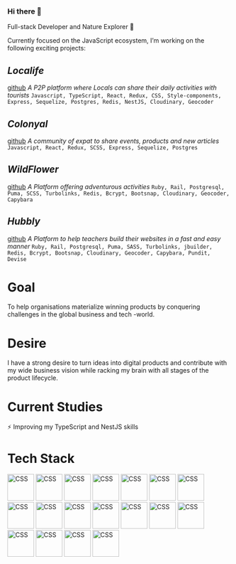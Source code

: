 ### Hi there 👋

<!--
**geuxor/geuxor** is a ✨ _special_ ✨ repository because its `README.md` (this file) appears on your GitHub profile.

Here are some ideas to get you started:

- 🔭 I’m currently working on ...
- 🌱 I’m currently learning ...
- 👯 I’m looking to collaborate on ...
- 🤔 I’m looking for help with ...
- 💬 Ask me about ...
- 📫 How to reach me: ...
- 😄 Pronouns: ...
- ⚡ Fun fact: ...
-->

Full-stack Developer and Nature Explorer 🌱

Currently focused on the JavaScript ecosystem, I’m working on the following exciting projects:

## _Localife_
[github](https://github.com/geuxor/local-life)
_A P2P platform where Locals can share their daily activities with tourists_
`Javascript, TypeScript, React, Redux, CSS, Style-components, Express, Sequelize, Postgres, Redis, NestJS, Cloudinary, Geocoder`

## _Colonyal_
[github](https://github.com/geuxor/colonyal)
_A community of expat to share events, products and new articles_
`Javascript, React, Redux, SCSS, Express, Sequelize, Postgres`

## _WildFlower_
[github](https://github.com/geuxor/wildflowerxp)
 _A Platform offering adventurous activities_
`Ruby, Rail, Postgresql, Puma, SCSS, Turbolinks, Redis, Bcrypt, Bootsnap, Cloudinary, Geocoder, Capybara`

## _Hubbly_
[github](https://github.com/RafaelFernandez/wslt)
_A Platform to help teachers build their websites in a fast and easy manner_
`Ruby, Rail, Postgresql, Puma, SASS, Turbolinks, jbuilder, Redis, Bcrypt, Bootsnap, Cloudinary, Geocoder, Capybara, Pundit, Devise`

# Goal
To help organisations materialize winning products by conquering challenges in the global business and tech -world. 

# Desire
I have a strong desire to turn ideas into digital products and contribute with my wide business vision while racking my brain with all stages of the product lifecycle.

# Current Studies
⚡ Improving my TypeScript and NestJS skills

# Tech Stack
<img src="https://euroamerican.dk/photo/localife/JS_resize.png" alt="CSS" width="60"/>
<img src="https://euroamerican.dk/photo/localife/html.jpg" alt="CSS" width="60"/>
<img src="https://euroamerican.dk/photo/localife/css_resize.png" alt="CSS" width="60"/>

<img src="https://euroamerican.dk/photo/localife/express_resize.png" alt="CSS" width="60"/>
<img src="https://euroamerican.dk/photo/localife/redux_resize.png" alt="CSS" width="60"/>
<img src="https://euroamerican.dk/photo/localife/react_resize.jpg" alt="CSS" width="60"/>
<img src="https://euroamerican.dk/photo/localife/node_resize.png" alt="CSS" width="60"/>
<img src="https://euroamerican.dk/photo/localife/TS_resize.png" alt="CSS" width="60"/>
<img src="https://euroamerican.dk/photo/localife/rails_resize.png" alt="CSS" width="60"/>
<img src="https://euroamerican.dk/photo/localife/ruby_resize.jpg" alt="CSS" width="60"/>


<img src="https://euroamerican.dk/photo/localife/stripe connect_resize.jpg" alt="CSS" width="60"/>
<img src="https://euroamerican.dk/photo/localife/GoogleMaps_resize.png" alt="CSS" width="60"/>

<img src="https://euroamerican.dk/photo/localife/mongodb_resize.png" alt="CSS" width="60"/>
<img src="https://euroamerican.dk/photo/localife/sequelize_resize.png" alt="CSS" width="60"/>
<img src="https://euroamerican.dk/photo/localife/redis_resize.png" alt="CSS" width="60"/>
<img src="https://euroamerican.dk/photo/localife/postgres_resize.jpg" alt="CSS" width="60"/>

<img src="https://euroamerican.dk/photo/localife/heroku_resize.png" alt="CSS" width="60"/>

<img src="https://euroamerican.dk/photo/localife/git_resize.png" alt="CSS" width="60"/>
